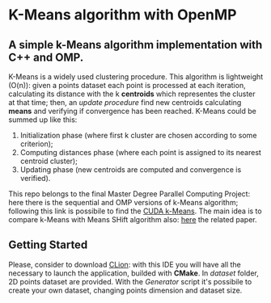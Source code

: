 # K-Means algorithm with OpenMP
## A simple k-Means algorithm implementation with C++ and OMP.

K-Means is a widely used clustering procedure. This algorithm is lightweight (O(n)): given a points dataset each point is processed at each iteration, calculating its distance with the k **centroids** which representes the cluster at that time; then, an *update procedure* find new centroids calculating **means** and verifying if convergence has been reached. K-Means could be summed up like this:
1. Initialization phase (where first k cluster are chosen according to some criterion);
2. Computing distances phase (where each point is assigned to its nearest centroid cluster); 
3. Updating phase (new centroids are computed and convergence is verified).

This repo belongs to the final Master Degree Parallel Computing Project: here there is the sequential and OMP versions of k-Means algorithm; following this link is possibile to find the [CUDA k-Means](https://github.com/pisalore/kMeans_CUDA).
The main idea is to compare k-Means with Means SHift algorithm also: [here](https://github.com/pisalore/kMeans_CUDA/blob/master/PC_kMeans_final.pdf) the related paper.

## Getting Started

Please, consider to download [CLion](https://www.jetbrains.com/clion/download/download-thanks.html): with this IDE you will have all the necessary to launch the application, builded with **CMake**.
In *dataset* folder, 2D points dataset are provided. With the *Generator* script it's possibile to create your own dataset, changing points dimension and dataset size.
